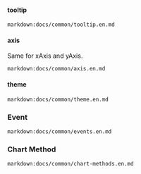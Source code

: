 #### tooltip

`markdown:docs/common/tooltip.en.md`

#### axis

Same for xAxis and yAxis.

`markdown:docs/common/axis.en.md`

#### theme

`markdown:docs/common/theme.en.md`

### Event

`markdown:docs/common/events.en.md`

### Chart Method

`markdown:docs/common/chart-methods.en.md`
